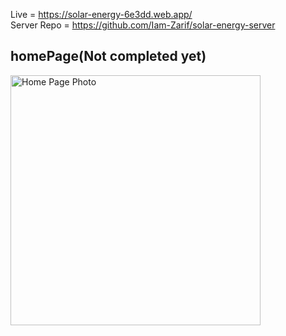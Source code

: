Live = https://solar-energy-6e3dd.web.app/ <br/>
Server Repo = https://github.com/Iam-Zarif/solar-energy-server <br/>

## homePage(Not completed yet)
<img src ="https://i.ibb.co/RNwFSN0/screencapture-solar-energy-6e3dd-web-app-2023-10-16-02-25-01.png" alt="Home Page Photo" width="400px" />
